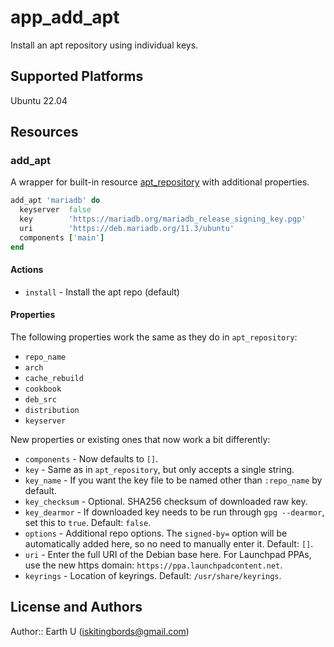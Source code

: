 # app_add_apt

Install an apt repository using individual keys.

## Supported Platforms

Ubuntu 22.04

## Resources

### add_apt

A wrapper for built-in resource [apt_repository](https://docs.chef.io/resources/apt_repository/) with additional properties.

```ruby
add_apt 'mariadb' do
  keyserver  false
  key        'https://mariadb.org/mariadb_release_signing_key.pgp'
  uri        'https://deb.mariadb.org/11.3/ubuntu'
  components ['main']
end
```

#### Actions

- `install` - Install the apt repo (default)

#### Properties

The following properties work the same as they do in `apt_repository`:
- `repo_name`
- `arch`
- `cache_rebuild`
- `cookbook`
- `deb_src`
- `distribution`
- `keyserver`

New properties or existing ones that now work a bit differently:
- `components` - Now defaults to `[]`.
- `key` - Same as in `apt_repository`, but only accepts a single string.
- `key_name` - If you want the key file to be named other than `:repo_name` by default.
- `key_checksum` - Optional. SHA256 checksum of downloaded raw key.
- `key_dearmor` - If downloaded key needs to be run through `gpg --dearmor`, set this to `true`. Default: `false`.
- `options` - Additional repo options. The `signed-by=` option will be automatically added here, so no need to manually enter it. Default: `[]`.
- `uri` - Enter the full URI of the Debian base here. For Launchpad PPAs, use the new https domain: `https://ppa.launchpadcontent.net`.
- `keyrings` - Location of keyrings. Default: `/usr/share/keyrings`.

## License and Authors

Author:: Earth U (<iskitingbords@gmail.com>)
